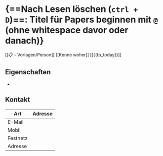 # {==Nach Lesen löschen (`ctrl + D`)==: Titel für Papers beginnen mit `@` (ohne whitespace davor oder danach)}
[[📋 - Vorlagen/Person]] [[Kenne woher]] [[{{tp_today}}]]

## Eigenschaften

- 

## 	Kontakt

| Art      | Adresse |
| -------- | ------- |
| E-Mail   |         |
| Mobil    |         |
| Festnetz |         |
| Adresse  |         |
